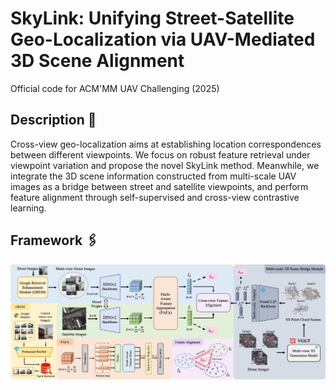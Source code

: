 # SkyLink: Unifying Street-Satellite Geo-Localization via UAV-Mediated 3D Scene Alignment
Official code for ACM'MM UAV Challenging (2025)

## Description 📜
Cross-view geo-localization aims at establishing location correspondences between different viewpoints. We focus on robust feature retrieval under viewpoint variation and propose the novel SkyLink method. Meanwhile, we integrate the 3D scene information constructed from multi-scale UAV images as a bridge between street and satellite viewpoints, and perform feature alignment through self-supervised and cross-view contrastive learning.

## Framework 🖇️
<td style="text-align: center"><img src="./figures/overview.jpg" alt="Framework" width="850"></td>
